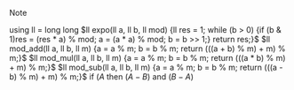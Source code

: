 > [!NOTE]
> using ll = long long
> $ll expo(ll a, ll b, ll mod) {ll res = 1; while (b > 0) {if (b & 1)res = (res * a) % mod; a = (a * a) % mod; b = b >> 1;} return res;}$
> $ll mod_add(ll a, ll b, ll m) {a = a % m; b = b % m; return (((a + b) % m) + m) % m;}$
> $ll mod_mul(ll a, ll b, ll m) {a = a % m; b = b % m; return (((a * b) % m) + m) % m;}$
> $ll mod_sub(ll a, ll b, ll m) {a = a % m; b = b % m; return (((a - b) % m) + m) % m;}$
> if $(A % m == B % m)$ then $(A - B) % m == 0$ and $(B - A) % m$
